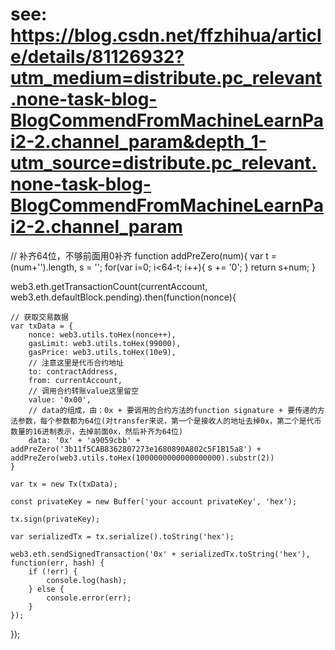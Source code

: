 # see:  https://blog.csdn.net/ffzhihua/article/details/81126932?utm_medium=distribute.pc_relevant.none-task-blog-BlogCommendFromMachineLearnPai2-2.channel_param&depth_1-utm_source=distribute.pc_relevant.none-task-blog-BlogCommendFromMachineLearnPai2-2.channel_param

// 补齐64位，不够前面用0补齐
function addPreZero(num){
  var t = (num+'').length,
  s = '';
  for(var i=0; i<64-t; i++){
    s += '0';
  }
  return s+num;
}
 
web3.eth.getTransactionCount(currentAccount, web3.eth.defaultBlock.pending).then(function(nonce){
 
    // 获取交易数据
    var txData = {
        nonce: web3.utils.toHex(nonce++),
        gasLimit: web3.utils.toHex(99000),   
        gasPrice: web3.utils.toHex(10e9),
        // 注意这里是代币合约地址    
        to: contractAddress,
        from: currentAccount,
        // 调用合约转账value这里留空
        value: '0x00',         
        // data的组成，由：0x + 要调用的合约方法的function signature + 要传递的方法参数，每个参数都为64位(对transfer来说，第一个是接收人的地址去掉0x，第二个是代币数量的16进制表示，去掉前面0x，然后补齐为64位)
        data: '0x' + 'a9059cbb' + addPreZero('3b11f5CAB8362807273e1680890A802c5F1B15a8') + addPreZero(web3.utils.toHex(1000000000000000000).substr(2))
    }
 
    var tx = new Tx(txData);
 
    const privateKey = new Buffer('your account privateKey', 'hex'); 
 
    tx.sign(privateKey);
 
    var serializedTx = tx.serialize().toString('hex');
 
    web3.eth.sendSignedTransaction('0x' + serializedTx.toString('hex'), function(err, hash) {
        if (!err) {
            console.log(hash);
        } else {
            console.error(err);
        }
    });
});